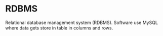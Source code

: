 # RDBMS
Relational database management system (RDBMS). Software use MySQL where data gets store in table in columns and rows.

